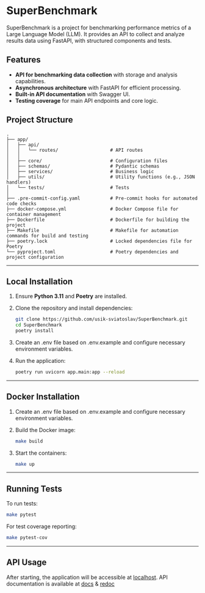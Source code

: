 # SuperBenchmark

SuperBenchmark is a project for benchmarking performance metrics of a Large Language Model (LLM).
It provides an API to collect and analyze results data using FastAPI, with structured components and tests.

## Features

- **API for benchmarking data collection** with storage and analysis capabilities.
- **Asynchronous architecture** with FastAPI for efficient processing.
- **Built-in API documentation** with Swagger UI.
- **Testing coverage** for main API endpoints and core logic.

## Project Structure

```plaintext
.
├── app/
│   ├── api/
│   │   └── routes/                   # API routes
│   │
│   ├── core/                         # Configuration files
│   ├── schemas/                      # Pydantic schemas
│   ├── services/                     # Business logic
│   ├── utils/                        # Utility functions (e.g., JSON handlers)
│   └── tests/                        # Tests
│
├── .pre-commit-config.yaml           # Pre-commit hooks for automated code checks
├── docker-compose.yml                # Docker Compose file for container management
├── Dockerfile                        # Dockerfile for building the project
├── Makefile                          # Makefile for automation commands for build and testing 
├── poetry.lock                       # Locked dependencies file for Poetry
└── pyproject.toml                    # Poetry dependencies and project configuration
```
---

## Local Installation

1. Ensure **Python 3.11** and **Poetry** are installed.

2. Clone the repository and install dependencies:

   ```bash
   git clone https://github.com/usik-sviatoslav/SuperBenchmark.git
   cd SuperBenchmark
   poetry install
   ```

3. Create an .env file based on .env.example and configure necessary environment variables.

4. Run the application:

   ```bash
   poetry run uvicorn app.main:app --reload
   ```
---

## Docker Installation

1. Create an .env file based on .env.example and configure necessary environment variables.

2. Build the Docker image:

   ```bash
   make build
   ```

3. Start the containers:

   ```bash
   make up
   ```
---

## Running Tests

To run tests:

   ```bash
   make pytest
   ```

For test coverage reporting:

   ```bash
   make pytest-cov
   ```
---

## API Usage

After starting, the application will be accessible at [localhost](http://localhost:8000).
API documentation is available at [docs](http://localhost:8000/docs) & [redoc](http://localhost:8000/redoc)